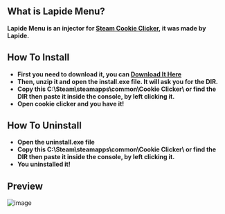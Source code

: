 ## What is Lapide Menu?
**Lapide Menu is an injector for [Steam Cookie Clicker](https://store.steampowered.com/app/1454400/Cookie_Clicker/), it was made by Lapide.**

## How To Install
- **First you need to download it, you can [Download It Here]()**
- **Then, unzip it and open the install.exe file. It will ask you for the DIR.**
- **Copy this C:\Steam\steamapps\common\Cookie Clicker\ or find the DIR then paste it inside the console, by left clicking it.**
- **Open cookie clicker and you have it!**

## How To Uninstall
- **Open the uninstall.exe file**
- **Copy this C:\Steam\steamapps\common\Cookie Clicker\ or find the DIR then paste it inside the console, by left clicking it.**
- **You uninstalled it!**

## Preview
![image](https://user-images.githubusercontent.com/64395933/147612982-ae3419d7-4009-4461-b164-7770c6142f57.png)
